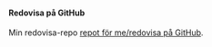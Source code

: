 #### Redovisa på GitHub

Min redovisa-repo [repot för me/redovisa på GitHub](https://github.com/Sahlmar/designv2).
